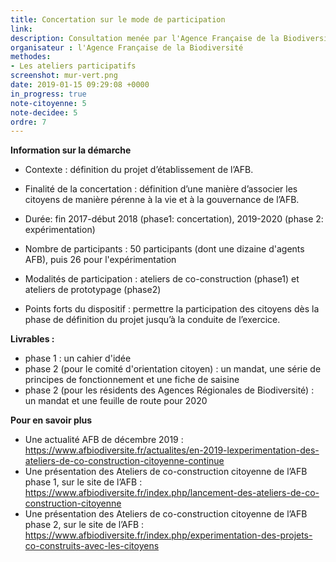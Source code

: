 ```yaml
---
title: Concertation sur le mode de participation
link:
description: Consultation menée par l'Agence Française de la Biodiversité
organisateur : l'Agence Française de la Biodiversité
methodes:
- Les ateliers participatifs
screenshot: mur-vert.png
date: 2019-01-15 09:29:08 +0000
in_progress: true
note-citoyenne: 5
note-decidee: 5
ordre: 7
---
```


**Information sur la démarche**

* Contexte : définition du projet d’établissement de l’AFB.

* Finalité de la concertation : définition d’une manière d’associer les citoyens de manière pérenne à la vie et à la gouvernance de l’AFB.

* Durée: fin 2017-début 2018 (phase1: concertation), 2019-2020 (phase 2: expérimentation)

* Nombre de participants : 50 participants (dont une dizaine d'agents AFB), puis 26 pour l'expérimentation

* Modalités de participation : ateliers de co-construction (phase1) et ateliers de prototypage (phase2)

* Points forts du dispositif : permettre la participation des citoyens dès la phase de définition du projet jusqu’à la conduite de l’exercice.

**Livrables :** 
* phase 1 : un cahier d'idée
* phase 2 (pour le comité d'orientation citoyen) : un mandat, une série de principes de fonctionnement et une fiche de saisine 
* phase 2 (pour les résidents des Agences Régionales de Biodiversité) : un mandat et une feuille de route pour 2020

**Pour en savoir plus**
* Une actualité AFB de décembre 2019 : https://www.afbiodiversite.fr/actualites/en-2019-lexperimentation-des-ateliers-de-co-construction-citoyenne-continue  
* Une présentation des Ateliers de co-construction citoyenne de l’AFB phase 1, sur le site de l’AFB : https://www.afbiodiversite.fr/index.php/lancement-des-ateliers-de-co-construction-citoyenne
* Une présentation des Ateliers de co-construction citoyenne de l’AFB phase 2, sur le site de l’AFB : https://www.afbiodiversite.fr/index.php/experimentation-des-projets-co-construits-avec-les-citoyens
